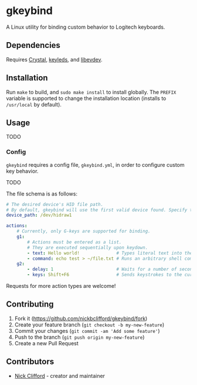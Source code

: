 # gkeybind

A Linux utility for binding custom behavior to Logitech keyboards.

## Dependencies

Requires [Crystal](https://crystal-lang.org/), [keyleds](https://github.com/keyleds/keyleds), and [libevdev](https://www.freedesktop.org/wiki/Software/libevdev/).

## Installation

Run `make` to build, and `sudo make install` to install globally.
The `PREFIX` variable is supported to change the installation location (installs to `/usr/local` by default).

## Usage

TODO

### Config

`gkeybind` requires a config file, `gkeybind.yml`, in order to configure custom key behavior.

TODO

The file schema is as follows:
```yaml
# The desired device's HID file path.
# By default, gkeybind will use the first valid device found. Specify this field if disambiguation is necessary.
device_path: /dev/hidraw1

actions:
    # Currently, only G-keys are supported for binding.
    g1: 
        # Actions must be entered as a list.
        # They are executed sequentially upon keydown.
        - text: Hello world!              # Types literal text into the current active window.
        - command: echo test > ~/file.txt # Runs an arbitrary shell command.
    g2:
        - delay: 1                        # Waits for a number of seconds. (decimals supported)
        - keys: Shift+F6                  # Sends keystrokes to the current active window. Uses xdotool syntax.
```

Requests for more action types are welcome!

## Contributing

1. Fork it (<https://github.com/nickbclifford/gkeybind/fork>)
2. Create your feature branch (`git checkout -b my-new-feature`)
3. Commit your changes (`git commit -am 'Add some feature'`)
4. Push to the branch (`git push origin my-new-feature`)
5. Create a new Pull Request

## Contributors

- [Nick Clifford](https://github.com/nickbclifford) - creator and maintainer
